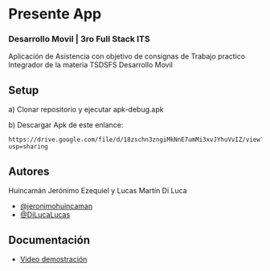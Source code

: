 # Presente App
### Desarrollo Movil | 3ro Full Stack ITS
 Aplicación de Asistencia con objetivo de consignas de Trabajo practico Integrador de la materia TSDSFS Desarrollo Movil

## Setup

a) Clonar repositorio y ejecutar apk-debug.apk

b) Descargar Apk de este enlance:

```url
https://drive.google.com/file/d/18zschn3zngiMkNnE7umMi3xvJYhuVvIZ/view?usp=sharing
```

## Autores
Huincamán Jerónimo Ezequiel y Lucas Martín Di Luca
- [@jeronimohuincaman](https://github.com/jeronimohuincaman)
- [@DiLucaLucas](https://github.com/DiLucaLucas)

## Documentación

- [Video demostración](https://youtu.be/FffzL6XPR60)

